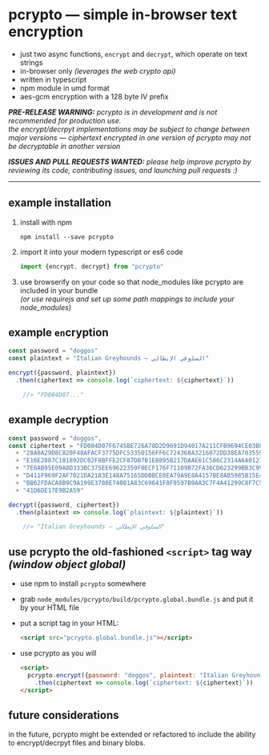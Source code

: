 
pcrypto — simple in-browser text encryption
===========================================

  - just two async functions, `encrypt` and `decrypt`, which operate on text strings
  - in-browser only *(leverages the web crypto api)*
  - written in typescript
  - npm module in umd format
  - aes-gcm encryption with a 128 byte IV prefix

***PRE-RELEASE WARNING:*** *pcrypto is in development and is not recommended for production use.*  
*the encrypt/decrpyt implementations may be subject to change between major versions — ciphertext encrypted in one version of pcrypto may not be decryptable in another version*

***ISSUES AND PULL REQUESTS WANTED:*** *please help improve pcrypto by reviewing its code, contributing issues, and launching pull requests :)*

--------

example installation
--------------------

  1. install with npm

      `npm install --save pcrypto`

  2. import it into your modern typescript or es6 code

      ```typescript
      import {encrypt, decrypt} from "pcrypto"
      ```

  3. use browserify on your code so that node_modules like pcrypto are included in your bundle  
    *(or use requirejs and set up some path mappings to include your node_modules)*


example `en`cryption
--------------------

```typescript
const password = "doggos"
const plaintext = "Italian Greyhounds — السلوقي الإيطالي"

encrypt({password, plaintext})
  .then(ciphertext => console.log(`ciphertext: ${ciphertext}`))

    //» "FD084D07..."
```


example `de`cryption
--------------------

```typescript
const password = "doggos",
const ciphertext = "FD084D07F6745BE726A78D2D9691D94017A211CFB9694CE03B0"
  + "28A0A29D8C820F48AFACF3775DFC53350156FF6C724368A3216072DD38EA703559"
  + "E16E2887C181892DC02F8BFFE2CF87DB7B1E8895B217DAAE61C586C2314A6A0123"
  + "7E6AB95E09A8D333BC375EE69622359F0ECF176F71109B72FA36CD623299BB3C99"
  + "D411F969F2AF7021DA2183E148A75165DDBBCE0EA79A9E8A4157BE8AB5985B15E4"
  + "BB62FDACA8B9C9A199E3780E74081A83C69641F0F9597B9AA3C7F4A41299C8F7C5"
  + "41D6DE17E9B2A59"

decrypt({password, ciphertext})
  .then(plaintext => console.log(`plaintext: ${plaintext}`))

    //» "Italian Greyhounds — السلوقي الإيطالي"
```

use pcrypto the old-fashioned `<script>` tag way *(window object global)*
-------------------------------------------------------------------------

  - use npm to install `pcrypto` somewhere
  - grab `node_modules/pcrypto/build/pcrypto.global.bundle.js` and put it by your HTML file

  - put a script tag in your HTML:

    ```html
    <script src="pcrypto.global.bundle.js"></script>
    ```

  - use pcrypto as you will

    ```html
    <script>
      pcrypto.encrypt({password: "doggos", plaintext: "Italian Greyhounds"})
        .then(ciphertext => console.log(`ciphertext: ${ciphertext}`))
    </script>
    ```

future considerations
---------------------

in the future, pcrypto might be extended or refactored to include the ability to encrypt/decrpyt files and binary blobs.
